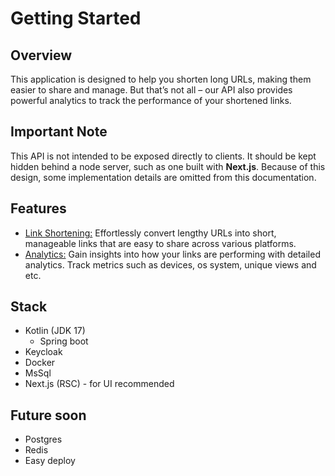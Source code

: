 # Getting Started

## Overview
This application is designed to help you shorten long URLs, making them easier to share and manage.
But that’s not all – our API also provides powerful analytics to track the performance of your shortened 
links.

## Important Note
This API is not intended to be exposed directly to clients. It should be kept hidden behind a
node server, such as one built with **Next.js**. Because of this design, some implementation details
are omitted from this documentation.

## Features
- <u>Link Shortening:</u> Effortlessly convert lengthy URLs into short, manageable links that are easy to share across various platforms.
- <u>Analytics:</u> Gain insights into how your links are performing with detailed analytics. Track metrics such as devices, os system, unique views and etc.

## Stack
- Kotlin (JDK 17)
  - Spring boot
- Keycloak
- Docker
- MsSql
- Next.js (RSC) - for UI recommended

## Future soon
- Postgres
- Redis
- Easy deploy